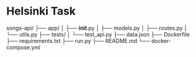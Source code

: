 # Helsinki Task
songs-api/
├── app/
│   ├── __init__.py
│   ├── models.py
│   ├── routes.py
│   └── utils.py
├── tests/
│   └── test_api.py
├── data.json
├── Dockerfile
├── requirements.txt
├── run.py
├── README.md
└── docker-compose.yml

